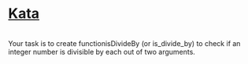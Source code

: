 # <a href=https://www.codewars.com/kata/5a2b703dc5e2845c0900005a>Kata</a>
<br>
Your task is to create functionisDivideBy (or is_divide_by) to check if an integer number is divisible by each out of two arguments.
<br>
